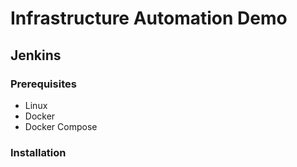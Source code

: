 # Infrastructure Automation Demo

## Jenkins

### Prerequisites

- Linux
- Docker
- Docker Compose

### Installation
